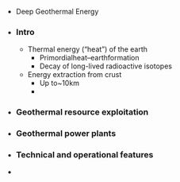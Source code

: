 - Deep Geothermal Energy
- ### Intro
	- Thermal energy (“heat”) of the earth
		- Primordialheat–earthformation
		- Decay of long-lived radioactive isotopes
	- Energy extraction from crust
		- Up to~10km
		-
- ### Geothermal resource exploitation
- ### Geothermal power plants
- ### Technical and operational features
-
